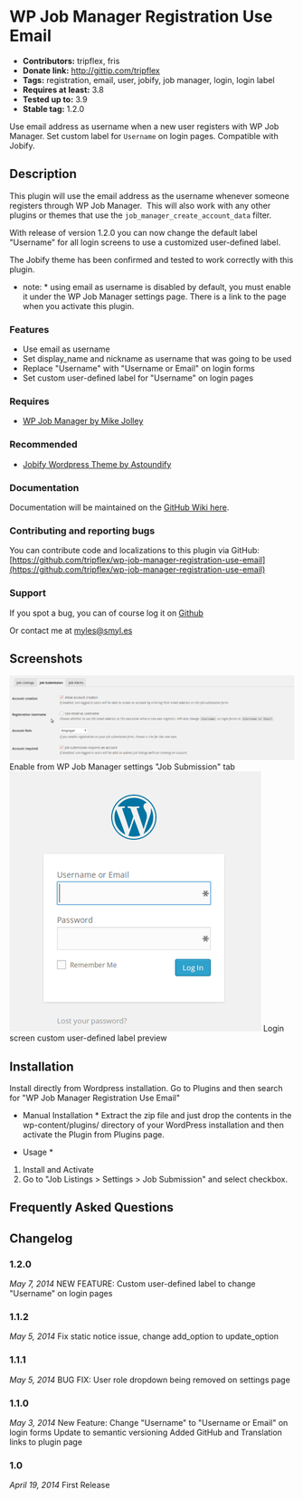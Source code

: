 # WP Job Manager Registration Use Email #
+ **Contributors:** tripflex, fris
+ **Donate link:** http://gittip.com/tripflex
+ **Tags:** registration, email, user, jobify, job manager, login, login label
+ **Requires at least:** 3.8
+ **Tested up to:** 3.9
+ **Stable tag:** 1.2.0

Use email address as username when a new user registers with WP Job Manager. Set custom label for `Username` on login pages. Compatible with Jobify.

## Description ##

This plugin will use the email address as the username whenever someone registers through WP Job Manager.  This will also work with any other plugins or themes that use the `job_manager_create_account_data` filter.

With release of version 1.2.0 you can now change the default label "Username" for all login screens to use a customized user-defined label.

The Jobify theme has been confirmed and tested to work correctly with this plugin.

* note: * using email as username is disabled by default, you must enable it under the WP Job Manager settings page.  There is a link to the page when you activate this plugin.

### Features ###
* Use email as username
* Set display_name and nickname as username that was going to be used
* Replace "Username" with "Username or Email" on login forms
* Set custom user-defined label for "Username" on login pages

### Requires ###
* [WP Job Manager by Mike Jolley](http://mikejolley.com/projects/wp-job-manager/)

### Recommended ###
* [Jobify Wordpress Theme by Astoundify](http://themeforest.net/item/jobify-job-board-wordpress-theme/5247604?ref=tripflex)

### Documentation ###

Documentation will be maintained on the [GitHub Wiki here](https://github.com/tripflex/wp-job-manager-registration-use-email/wiki).

### Contributing and reporting bugs ###

You can contribute code and localizations to this plugin via GitHub: [https://github.com/tripflex/wp-job-manager-registration-use-email](https://github.com/tripflex/wp-job-manager-registration-use-email)

### Support ###

If you spot a bug, you can of course log it on [Github](https://github.com/tripflex/wp-job-manager-registration-use-email/issues)

Or contact me at myles@smyl.es

## Screenshots ##

![](screenshot-1.gif)
Enable from WP Job Manager settings "Job Submission" tab
![](screenshot-2.png)
Login screen custom user-defined label preview

## Installation ##

Install directly from Wordpress installation.  Go to Plugins and then search for "WP Job Manager Registration Use Email"

* Manual Installation *
Extract the zip file and just drop the contents in the wp-content/plugins/ directory of your WordPress installation and then activate the Plugin from Plugins page.

* Usage *
1. Install and Activate
2. Go to "Job Listings > Settings > Job Submission" and select checkbox.

## Frequently Asked Questions ##

## Changelog ##
### 1.2.0 ###
*May 7, 2014*
NEW FEATURE: Custom user-defined label to change "Username" on login pages

### 1.1.2 ###
*May 5, 2014*
Fix static notice issue, change add_option to update_option

### 1.1.1 ###
*May 5, 2014*
BUG FIX: User role dropdown being removed on settings page

### 1.1.0 ###
*May 3, 2014*
New Feature: Change "Username" to "Username or Email" on login forms
Update to semantic versioning
Added GitHub and Translation links to plugin page

### 1.0 ###
*April 19, 2014*
First Release
